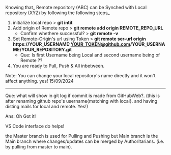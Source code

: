 Knowing that_
Remote repository (ABC) can be Synched with Local repository (XYZ) 
by following the following steps_

1. initialize local repo > **git intit**
2. Add origin of Remote repo > **git remote add origin REMOTE_REPO_URL**
    - Confirm whethere successful? > **git remote -v**
3. Set Remote-Origin's url using Token > **git remote ser-url origin https://YOUR_USERNAME:YOUR_TOKEN@github.com/YOUR_USERNAME/YOUR_REPOSITORY.git**
    - Que: Is first Username being Local and second username being of Remote ??
4. You are ready to Pull, Push & All inbetween.

Note: You can change your local repository's name directly and it won't affect anything. yes!
15/09/2024

------------------------------------------------------------




Que: what will show in git log if commit is made from GitHubWeb?. (this is after renaming github repo's username{matching with local}. and having disting mails for local and remote. Yes!) 

Ans: Oh Got it!



VS Code interface do helps!


the Master branch is used for Pulling and Pushing but Main branch is the Main branch where changes/updates can be merged by Authoritarians. (i.e. by pulling from master to main).
